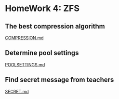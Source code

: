 # HomeWork 4: ZFS

## The best compression algorithm

[COMPRESSION.md](./COMPRESSION.md)

## Determine pool settings

[POOLSETTINGS.md](./POOLSETTINGS.md)

## Find secret message from teachers

[SECRET.md](./SECRET.md)
